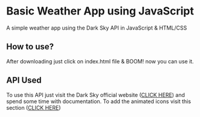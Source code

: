 # Basic Weather App using JavaScript

A simple weather app using the Dark Sky API in JavaScript &amp; HTML/CSS


## How to use?

After downloading just click on index.html file & BOOM! now you can use it.

## API Used

To use this API just visit the Dark Sky official website ([CLICK HERE](https://darksky.net/)) and spend some time with documentation.
To add the animated icons visit this section ([CLICK HERE](https://darkskyapp.github.io/skycons))



